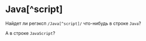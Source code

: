# Java[^script]

Найдет ли регэксп <code class="pattern">/Java[^script]/</code> что-нибудь в строке <code class="subject">Java</code>?

А в строке <code class="subject">JavaScript</code>?
